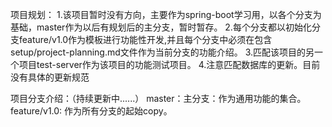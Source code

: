 项目规划：
1.该项目暂时没有方向，主要作为spring-boot学习用，以各个分支为基础，master作为以后有规划后的主分支，暂时暂存。
2.每个分支都以初始化分支feature/v1.0作为模板进行功能性开发,并且每个分支中必须在包含setup/project-planning.md文件作为当前分支的功能介绍。
3.匹配该项目的另一个项目test-server作为该项目的功能测试项目。
4.注意匹配数据库的更新。目前没有具体的更新规范









项目分支介绍：（持续更新中......）
master：主分支：作为通用功能的集合。
feature/v1.0: 作为所有分支的起始copy。